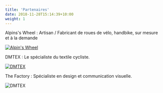 ```yaml
---
title: 'Partenaires'
date: 2018-11-28T15:14:39+10:00
weight: 1
---
```



Alpins's Wheel : Artisan / Fabricant de roues de vélo, handbike, sur mesure et à la demande 

[![Alpin's Wheel](/images/alphin_logo.png)](https://www.alpinswheel.fr)

DMTEX : Le spécialiste du textile cycliste. 

[![DMTEX](/images/dmtex.jpg)](https://dmtex-sport.com/)

The Factory : Spécialiste en design et communication visuelle.

![DMTEX](/images/factory.png)